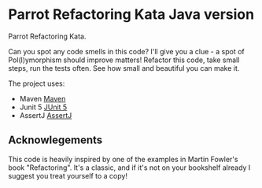 Parrot Refactoring Kata Java version
====================================

Parrot Refactoring Kata.

Can you spot any code smells in this code? I'll give you a clue - a spot of Pol(l)ymorphism should improve matters!
Refactor this code, take small steps, run the tests often. See how small and beautiful you can make it.

The project uses:
 - Maven [Maven](https://maven.apache.org/)
 - Junit 5 [JUnit 5](https://junit.org/junit5/)
 - AssertJ [AssertJ](https://assertj.github.io/doc/)

## Acknowlegements
This code is heavily inspired by one of the examples in Martin Fowler's book "Refactoring".
It's a classic, and if it's not on your bookshelf already I suggest you treat yourself to a copy!